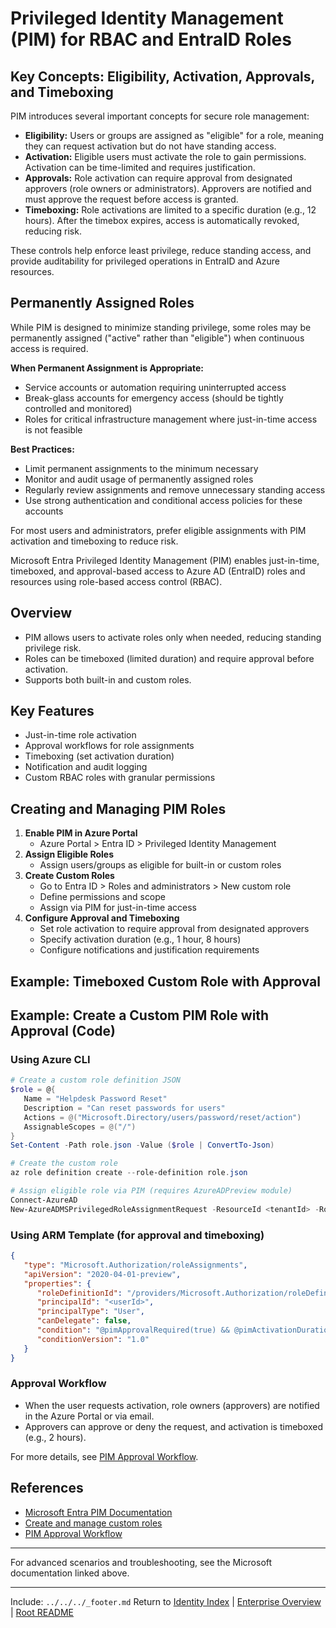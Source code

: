 ﻿---
Last Reviewed: 2025-09-04
Tags: 
---

# Privileged Identity Management (PIM) for RBAC and EntraID Roles

## Key Concepts: Eligibility, Activation, Approvals, and Timeboxing

PIM introduces several important concepts for secure role management:

- **Eligibility:** Users or groups are assigned as "eligible" for a role, meaning they can request activation but do not have standing access.
- **Activation:** Eligible users must activate the role to gain permissions. Activation can be time-limited and requires justification.
- **Approvals:** Role activation can require approval from designated approvers (role owners or administrators). Approvers are notified and must approve the request before access is granted.
- **Timeboxing:** Role activations are limited to a specific duration (e.g., 12 hours). After the timebox expires, access is automatically revoked, reducing risk.

These controls help enforce least privilege, reduce standing access, and provide auditability for privileged operations in EntraID and Azure resources.

## Permanently Assigned Roles

While PIM is designed to minimize standing privilege, some roles may be permanently assigned ("active" rather than "eligible") when continuous access is required.

**When Permanent Assignment is Appropriate:**
- Service accounts or automation requiring uninterrupted access
- Break-glass accounts for emergency access (should be tightly controlled and monitored)
- Roles for critical infrastructure management where just-in-time access is not feasible

**Best Practices:**
- Limit permanent assignments to the minimum necessary
- Monitor and audit usage of permanently assigned roles
- Regularly review assignments and remove unnecessary standing access
- Use strong authentication and conditional access policies for these accounts

For most users and administrators, prefer eligible assignments with PIM activation and timeboxing to reduce risk.

Microsoft Entra Privileged Identity Management (PIM) enables just-in-time, timeboxed, and approval-based access to Azure AD (EntraID) roles and resources using role-based access control (RBAC).

## Overview
- PIM allows users to activate roles only when needed, reducing standing privilege risk.
- Roles can be timeboxed (limited duration) and require approval before activation.
- Supports both built-in and custom roles.

## Key Features
- Just-in-time role activation
- Approval workflows for role assignments
- Timeboxing (set activation duration)
- Notification and audit logging
- Custom RBAC roles with granular permissions

## Creating and Managing PIM Roles
1. **Enable PIM in Azure Portal**
   - Azure Portal > Entra ID > Privileged Identity Management
2. **Assign Eligible Roles**
   - Assign users/groups as eligible for built-in or custom roles
3. **Create Custom Roles**
   - Go to Entra ID > Roles and administrators > New custom role
   - Define permissions and scope
   - Assign via PIM for just-in-time access
4. **Configure Approval and Timeboxing**
   - Set role activation to require approval from designated approvers
   - Specify activation duration (e.g., 1 hour, 8 hours)
   - Configure notifications and justification requirements

## Example: Timeboxed Custom Role with Approval

## Example: Create a Custom PIM Role with Approval (Code)

### Using Azure CLI
```powershell
# Create a custom role definition JSON
$role = @{
   Name = "Helpdesk Password Reset"
   Description = "Can reset passwords for users"
   Actions = @("Microsoft.Directory/users/password/reset/action")
   AssignableScopes = @("/")
}
Set-Content -Path role.json -Value ($role | ConvertTo-Json)

# Create the custom role
az role definition create --role-definition role.json

# Assign eligible role via PIM (requires AzureADPreview module)
Connect-AzureAD
New-AzureADMSPrivilegedRoleAssignmentRequest -ResourceId <tenantId> -RoleId <roleId> -SubjectId <userId> -AssignmentState "Eligible" -Type "User"
```

### Using ARM Template (for approval and timeboxing)
```json
{
   "type": "Microsoft.Authorization/roleAssignments",
   "apiVersion": "2020-04-01-preview",
   "properties": {
      "roleDefinitionId": "/providers/Microsoft.Authorization/roleDefinitions/<roleId>",
      "principalId": "<userId>",
      "principalType": "User",
      "canDelegate": false,
      "condition": "@pimApprovalRequired(true) && @pimActivationDuration(12h)",
      "conditionVersion": "1.0"
   }
}
```

### Approval Workflow
- When the user requests activation, role owners (approvers) are notified in the Azure Portal or via email.
- Approvers can approve or deny the request, and activation is timeboxed (e.g., 2 hours).

For more details, see [PIM Approval Workflow](https://learn.microsoft.com/en-us/entra/id-governance/privileged-identity-management/pim-how-to-activate-role).

## References
- [Microsoft Entra PIM Documentation](https://learn.microsoft.com/en-us/entra/id-governance/privileged-identity-management/pim-configure)
- [Create and manage custom roles](https://learn.microsoft.com/en-us/entra/identity/role-based-access-control/custom-create)
- [PIM Approval Workflow](https://learn.microsoft.com/en-us/entra/id-governance/privileged-identity-management/pim-how-to-activate-role)

---

For advanced scenarios and troubleshooting, see the Microsoft documentation linked above.

---
Include: `../../../_footer.md`
Return to [Identity Index](../_index.md) | [Enterprise Overview](../_index.md) | [Root README](../../README.md)
